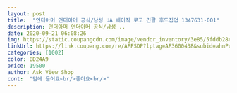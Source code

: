 ```yaml
---
layout: post 
title:  "언더아머 언더아머 공식/남성 UA 베이직 로고 긴팔 후드집업 1347631-001" 
description: 언더아머 언더아머 공식/남성 ..
date: 2020-09-21 06:08:26 
img: https://static.coupangcdn.com/image/vendor_inventory/3e85/5fddb28e4caa9cf54638f0dc31a0b81958f3729f82d52ed839ede63050db.jpg 
linkUrl: https://link.coupang.com/re/AFFSDP?lptag=AF3600438&subid=ahnPublicAsk&pageKey=1704448236&itemId=2900559247&vendorItemId=70889516042&traceid=V0-113-661ee3d038f8aa7b 
categories: [1002] 
color: BD24A9 
price: 19500 
author: Ask View Shop 
cont:  "맘에 들어요<br/>좋아요<br/>" 
---
```

